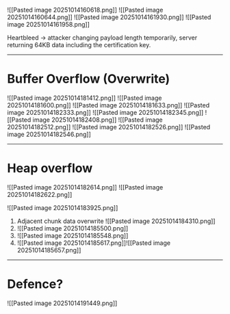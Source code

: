![[Pasted image 20251014160618.png]]
![[Pasted image 20251014160644.png]]
![[Pasted image 20251014161930.png]]
![[Pasted image 20251014161958.png]]

Heartbleed -> attacker changing payload length temporarily, server returning 64KB data including the certification key.

---
# Buffer Overflow (Overwrite)
![[Pasted image 20251014181412.png]]
![[Pasted image 20251014181600.png]]
![[Pasted image 20251014181633.png]]
![[Pasted image 20251014182333.png]]
![[Pasted image 20251014182345.png]]
![[Pasted image 20251014182408.png]]
![[Pasted image 20251014182512.png]]
![[Pasted image 20251014182526.png]]
![[Pasted image 20251014182546.png]]

---
# Heap overflow

![[Pasted image 20251014182614.png]]
![[Pasted image 20251014182622.png]]

![[Pasted image 20251014183925.png]]

1. Adjacent chunk data overwrite 
   ![[Pasted image 20251014184310.png]]
2. ![[Pasted image 20251014185500.png]]
3.   ![[Pasted image 20251014185548.png]]
4. ![[Pasted image 20251014185617.png]]![[Pasted image 20251014185657.png]]


---
# Defence?
![[Pasted image 20251014191449.png]]

